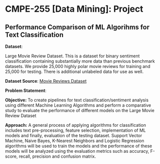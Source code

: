 # CMPE-255 [Data Mining]: Project
## Performance Comparison of ML Algorihms for Text Classification


**Dataset**: 

Large Movie Review Dataset. 
This is a dataset for binary sentiment classification containing substantially more data than previous benchmark datasets. We provide 25,000 highly polar movie reviews for training and 25,000 for testing. There is additional unlabeled data for use as well.

**Dataset Source**: 
[Movie Reviews Dataset](https://ai.stanford.edu/~amaas/data/sentiment/)
    
**Problem Statement**:

**Objective:** To create pipelines for text classification/sentiment analysis using different Machine Learning Algorithms and perform a comparative study to evaluate the performance of different models on the Large Movie Review Dataset

**Approach:** A general process of applying algorithms for classification includes text pre-processing, feature selection, implementation of ML models and finally, evaluation of the testing dataset. Support Vector Machine, Naive Bayes, K-Nearest Neighbors and Logistic Regression algorithms will be used to train the models and the performance of these models will be analyzed using the evaluation metrics such as accuracy, F-score, recall, precision and confusion matrix.


